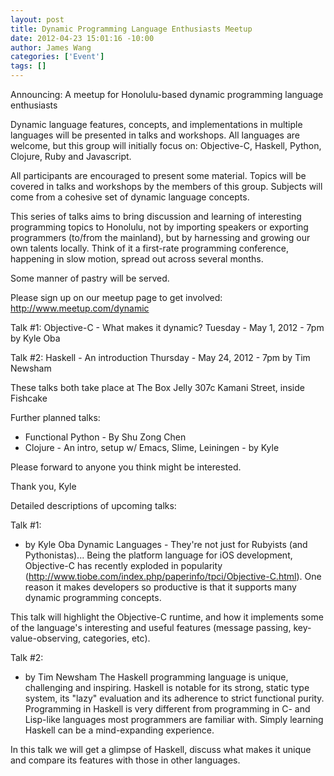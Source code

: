 ```yaml
--- 
layout: post
title: Dynamic Programming Language Enthusiasts Meetup
date: 2012-04-23 15:01:16 -10:00
author: James Wang
categories: ['Event']
tags: []
---
```


Announcing: A meetup for Honolulu-based dynamic programming language enthusiasts

Dynamic language features, concepts, and implementations in multiple languages will be presented in talks and workshops. All languages are welcome, but this group will initially focus on: Objective-C, Haskell, Python, Clojure, Ruby and Javascript.

All participants are encouraged to present some material. Topics will be covered in talks and workshops by the members of this group. Subjects will come from a cohesive set of dynamic language concepts.

This series of talks aims to bring discussion and learning of interesting programming topics to Honolulu, not by importing speakers or exporting programmers (to/from the mainland), but by harnessing and growing our own talents locally.  Think of it a first-rate programming conference, happening in slow motion, spread out across several months.

Some manner of pastry will be served.

Please sign up on our meetup page to get involved:
http://www.meetup.com/dynamic

Talk #1: Objective-C - What makes it dynamic?
Tuesday - May 1, 2012 - 7pm
by Kyle Oba

Talk #2: Haskell - An introduction
Thursday - May 24, 2012 - 7pm
by Tim Newsham

These talks both take place at The Box Jelly
307c Kamani Street, inside Fishcake

Further planned talks:
- Functional Python - By Shu Zong Chen
- Clojure - An intro, setup w/ Emacs, Slime, Leiningen - by Kyle

Please forward to anyone you think might be interested.

Thank you,
Kyle


Detailed descriptions of upcoming talks:

Talk #1:
- by Kyle Oba
Dynamic Languages - They're not just for Rubyists (and Pythonistas)... Being the platform language for iOS development, Objective-C has recently exploded in popularity (http://www.tiobe.com/index.php/paperinfo/tpci/Objective-C.html). One reason it makes developers so productive is that it supports many dynamic programming concepts.

This talk will highlight the Objective-C runtime, and how it implements some of the language's interesting and useful features (message passing, key-value-observing, categories, etc).

Talk #2:
- by Tim Newsham
The Haskell programming language is unique, challenging and inspiring. Haskell is notable for its strong, static type system, its "lazy" evaluation and its adherence to strict functional purity.  Programming in Haskell is very different from programming in C- and Lisp-like languages most programmers are familiar with.  Simply learning Haskell can be a mind-expanding experience.

In this talk we will get a glimpse of Haskell, discuss what makes it unique and compare its features with those in other languages.